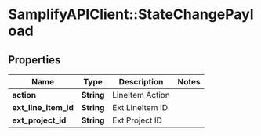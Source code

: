 # SamplifyAPIClient::StateChangePayload

## Properties
Name | Type | Description | Notes
------------ | ------------- | ------------- | -------------
**action** | **String** | LineItem Action | 
**ext_line_item_id** | **String** | Ext LineItem ID | 
**ext_project_id** | **String** | Ext Project ID | 


